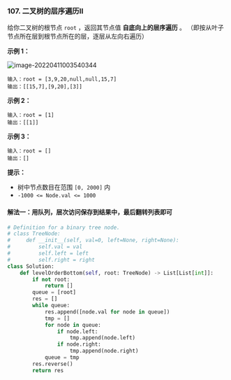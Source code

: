 ### 107. 二叉树的层序遍历Ⅱ

给你二叉树的根节点 `root` ，返回其节点值 **自底向上的层序遍历** 。 （即按从叶子节点所在层到根节点所在的层，逐层从左向右遍历）

**示例 1：**

 ![image-20220411003540344](C:\Users\lenovo\AppData\Roaming\Typora\typora-user-images\image-20220411003540344.png)

```
输入：root = [3,9,20,null,null,15,7]
输出：[[15,7],[9,20],[3]]
```

**示例 2：**

```
输入：root = [1]
输出：[[1]]
```

**示例 3：**

```
输入：root = []
输出：[]
```

**提示：**

- 树中节点数目在范围 `[0, 2000]` 内
- `-1000 <= Node.val <= 1000`

#### 解法一：用队列，层次访问保存到结果中，最后翻转列表即可

```python
# Definition for a binary tree node.
# class TreeNode:
#     def __init__(self, val=0, left=None, right=None):
#         self.val = val
#         self.left = left
#         self.right = right
class Solution:
    def levelOrderBottom(self, root: TreeNode) -> List[List[int]]:
        if not root:
            return []
        queue = [root]
        res = []
        while queue:
            res.append([node.val for node in queue])
            tmp = []
            for node in queue:
                if node.left:
                    tmp.append(node.left) 
                if node.right:
                    tmp.append(node.right)
            queue = tmp
        res.reverse()
        return res
```

